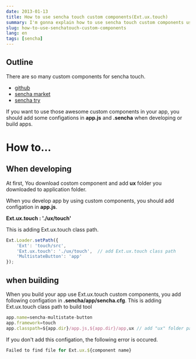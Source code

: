 ```yaml
---
date: 2013-01-13
title: How to use sencha touch custom components(Ext.ux.touch)
summary: I'm gonna explain how to use sencha touch custom components using Ext.ux.touch
slug: how-to-use-senchatouch-custom-components
lang: en
tags: [sencha]
---
```


## Outline
There are so many custom components for sencha touch.

* [github](https://github.com/search?q=sench+touch&ref=commandbar)
* [sencha market](https://market.sencha.com/)
* [sencha try](http://try.sencha.com/touch/2.1.0/)

If you want to use those awesome custom components in your app, you should add some configations in **app.js** and **.sencha** when developing or build apps.


# How to...

## When developing

At first, You download costom component and add **ux** folder you downloaded to application folder.

When you develop app by using custom components, you should add configation in **app.js**.<br>

**Ext.ux.touch : './ux/touch'**

This is adding Ext.ux.touch class path.

```js
Ext.Loader.setPath({
	'Ext': 'touch/src',
	'Ext.ux.touch': './ux/touch',  // add Ext.ux.touch class path
	'MultistateButton': 'app'
});
```

## when building

When you build your app use Ext.ux.touch custom components, you add following configation in **.sencha/app/sencha.cfg**.
This is adding Ext.ux.touch class path to build tool


```js
app.name=sencha-multistate-button
app.framework=touch
app.classpath=${app.dir}/app.js,${app.dir}/app,ux // add "ux" folder path
```


If you don't add this configation, the following error is occured.


```js
Failed to find file for Ext.ux.${component name}
```
